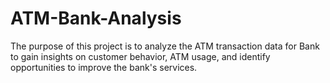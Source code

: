 # ATM-Bank-Analysis
The purpose of this project is to analyze the ATM transaction data for Bank to gain insights on customer behavior, ATM usage, and identify opportunities to improve the bank's services.
